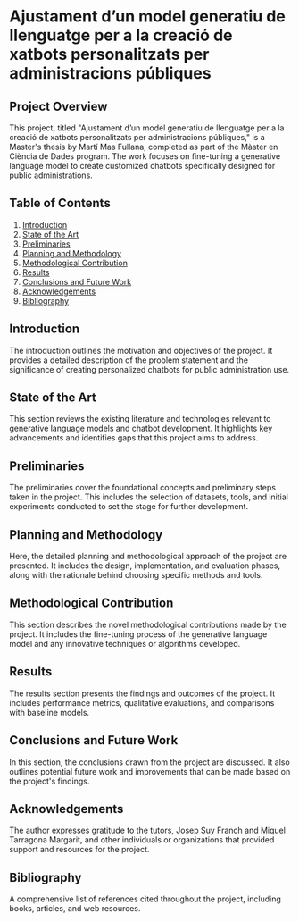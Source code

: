 # Ajustament d’un model generatiu de llenguatge per a la creació de xatbots personalitzats per administracions públiques

## Project Overview
This project, titled "Ajustament d’un model generatiu de llenguatge per a la creació de xatbots personalitzats per administracions públiques," is a Master's thesis by Martí Mas Fullana, completed as part of the Màster en Ciència de Dades program. The work focuses on fine-tuning a generative language model to create customized chatbots specifically designed for public administrations.

## Table of Contents
1. [Introduction](#introduction)
2. [State of the Art](#state-of-the-art)
3. [Preliminaries](#preliminaries)
4. [Planning and Methodology](#planning-and-methodology)
5. [Methodological Contribution](#methodological-contribution)
6. [Results](#results)
7. [Conclusions and Future Work](#conclusions-and-future-work)
8. [Acknowledgements](#acknowledgements)
9. [Bibliography](#bibliography)

## Introduction
The introduction outlines the motivation and objectives of the project. It provides a detailed description of the problem statement and the significance of creating personalized chatbots for public administration use.

## State of the Art
This section reviews the existing literature and technologies relevant to generative language models and chatbot development. It highlights key advancements and identifies gaps that this project aims to address.

## Preliminaries
The preliminaries cover the foundational concepts and preliminary steps taken in the project. This includes the selection of datasets, tools, and initial experiments conducted to set the stage for further development.

## Planning and Methodology
Here, the detailed planning and methodological approach of the project are presented. It includes the design, implementation, and evaluation phases, along with the rationale behind choosing specific methods and tools.

## Methodological Contribution
This section describes the novel methodological contributions made by the project. It includes the fine-tuning process of the generative language model and any innovative techniques or algorithms developed.

## Results
The results section presents the findings and outcomes of the project. It includes performance metrics, qualitative evaluations, and comparisons with baseline models.

## Conclusions and Future Work
In this section, the conclusions drawn from the project are discussed. It also outlines potential future work and improvements that can be made based on the project's findings.

## Acknowledgements
The author expresses gratitude to the tutors, Josep Suy Franch and Miquel Tarragona Margarit, and other individuals or organizations that provided support and resources for the project.

## Bibliography
A comprehensive list of references cited throughout the project, including books, articles, and web resources.

